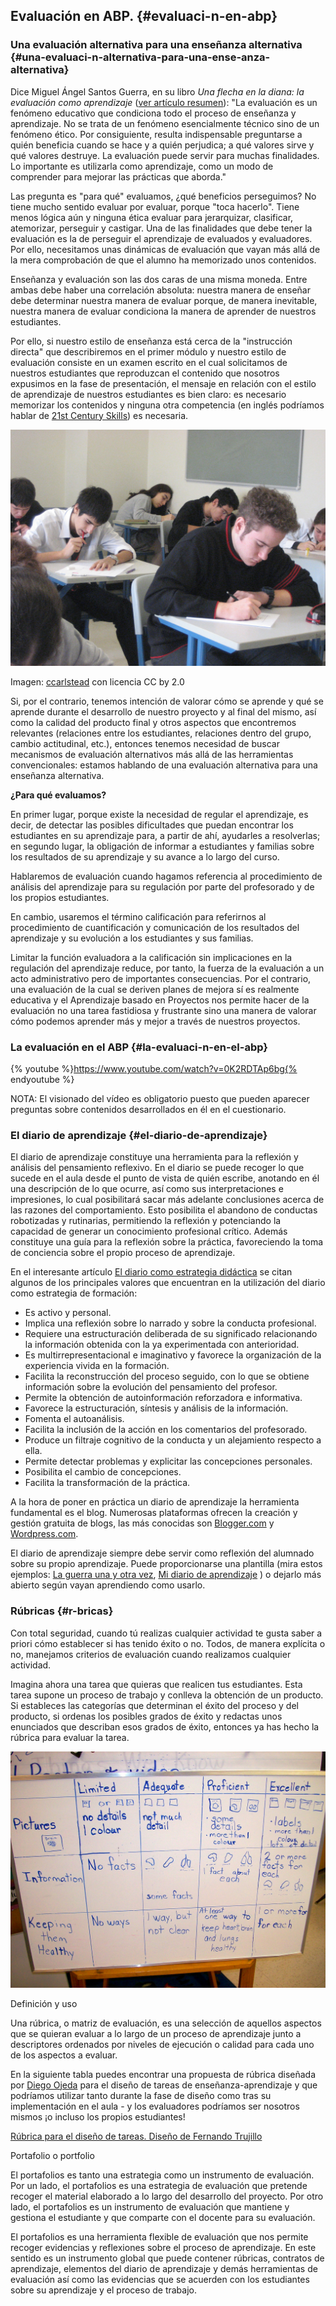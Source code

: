 ## Evaluación en ABP. {#evaluaci-n-en-abp}

### Una evaluación alternativa para una enseñanza alternativa {#una-evaluaci-n-alternativa-para-una-ense-anza-alternativa}

Dice Miguel Ángel Santos Guerra, en su libro _Una flecha en la diana: la evaluación como aprendizaje_ ([ver artículo resumen](https://www.google.com/url?q=http://multiblog.educacion.navarra.es/jmoreno1/files/2013/10/evaluaci%25C3%25B3n-de-la-escuela.pdf&sa=D&ust=1511270171055000&usg=AFQjCNEoxxUHBfVKCuQNB2aNQHNi3EMrUA)): &quot;La evaluación es un fenómeno educativo que condiciona todo el proceso de enseñanza y aprendizaje. No se trata de un fenómeno esencialmente técnico sino de un fenómeno ético. Por consiguiente, resulta indispensable preguntarse a quién beneficia cuando se hace y a quién perjudica; a qué valores sirve y qué valores destruye. La evaluación puede servir para muchas finalidades. Lo importante es utilizarla como aprendizaje, como un modo de comprender para mejorar las prácticas que aborda.&quot;

Las pregunta es &quot;para qué&quot; evaluamos, ¿qué beneficios perseguimos? No tiene mucho sentido evaluar por evaluar, porque &quot;toca hacerlo&quot;. Tiene menos lógica aún y ninguna ética evaluar para jerarquizar, clasificar, atemorizar, perseguir y castigar. Una de las finalidades que debe tener la evaluación es la de perseguir el aprendizaje de evaluados y evaluadores. Por ello, necesitamos unas dinámicas de evaluación que vayan más allá de la mera comprobación de que el alumno ha memorizado unos contenidos.

Enseñanza y evaluación son las dos caras de una misma moneda. Entre ambas debe haber una correlación absoluta: nuestra manera de enseñar debe determinar nuestra manera de evaluar porque, de manera inevitable, nuestra manera de evaluar condiciona la manera de aprender de nuestros estudiantes.

Por ello, si nuestro estilo de enseñanza está cerca de la &quot;instrucción directa&quot; que describiremos en el primer módulo y nuestro estilo de evaluación consiste en un examen escrito en el cual solicitamos de nuestros estudiantes que reproduzcan el contenido que nosotros expusimos en la fase de presentación, el mensaje en relación con el estilo de aprendizaje de nuestros estudiantes es bien claro: es necesario memorizar los contenidos y ninguna otra competencia (en inglés podríamos hablar de [21st Century Skills](https://www.google.com/url?q=http://www.bie.org/research/21st_century_skills&sa=D&ust=1511270171056000&usg=AFQjCNHB0Delyq5UJf8oeHFbKggIHt5otQ)) es necesaria.

![](/images/image1700.jpg)

Imagen: [ccarlstead](https://www.google.com/url?q=http://www.flickr.com/photos/cristic/359572656/&sa=D&ust=1511270171057000&usg=AFQjCNFW8PlC9ldx784wDK8FDxKZY7VZHg) con licencia CC by 2.0

Si, por el contrario, tenemos intención de valorar cómo se aprende y qué se aprende durante el desarrollo de nuestro proyecto y al final del mismo, así como la calidad del producto final y otros aspectos que encontremos relevantes (relaciones entre los estudiantes, relaciones dentro del grupo, cambio actitudinal, etc.), entonces tenemos necesidad de buscar mecanismos de evaluación alternativos más allá de las herramientas convencionales: estamos hablando de una evaluación alternativa para una enseñanza alternativa.

**¿Para qué evaluamos?**

En primer lugar, porque existe la necesidad de regular el aprendizaje, es decir, de detectar las posibles dificultades que puedan encontrar los estudiantes en su aprendizaje para, a partir de ahí, ayudarles a resolverlas; en segundo lugar, la obligación de informar a estudiantes y familias sobre los resultados de su aprendizaje y su avance a lo largo del curso.

Hablaremos de evaluación cuando hagamos referencia al procedimiento de análisis del aprendizaje para su regulación por parte del profesorado y de los propios estudiantes.

En cambio, usaremos el término calificación para referirnos al procedimiento de cuantificación y comunicación de los resultados del aprendizaje y su evolución a los estudiantes y sus familias.

Limitar la función evaluadora a la calificación sin implicaciones en la regulación del aprendizaje reduce, por tanto, la fuerza de la evaluación a un acto administrativo pero de importantes consecuencias. Por el contrario, una evaluación de la cual se deriven planes de mejora sí es realmente educativa y el Aprendizaje basado en Proyectos nos permite hacer de la evaluación no una tarea fastidiosa y frustrante sino una manera de valorar cómo podemos aprender más y mejor a través de nuestros proyectos.

### La evaluación en el ABP {#la-evaluaci-n-en-el-abp}

{% youtube %}https://www.youtube.com/watch?v=0K2RDTAp6bg{% endyoutube %}

NOTA: El visionado del vídeo es obligatorio puesto que pueden aparecer preguntas sobre contenidos desarrollados en él en el cuestionario.



### El diario de aprendizaje {#el-diario-de-aprendizaje}

El diario de aprendizaje constituye una herramienta para la reflexión y análisis del pensamiento reflexivo. En el diario se puede recoger lo que sucede en el aula desde el punto de vista de quién escribe, anotando en él una descripción de lo que ocurre, así como sus interpretaciones e impresiones, lo cual posibilitará sacar más adelante conclusiones acerca de las razones del comportamiento. Esto posibilita el abandono de conductas robotizadas y rutinarias, permitiendo la reflexión y potenciando la capacidad de generar un conocimiento profesional crítico. Además constituye una guía para la reflexión sobre la práctica, favoreciendo la toma de conciencia sobre el propio proceso de aprendizaje.

En el interesante artículo [El diario como estrategia didáctica](http://aprendeenlinea.udea.edu.co/boa/contenidos.php/8ffccad7bc2328aa00d9344288580dd7/128/1/contenido/) se citan algunos de los principales valores que encuentran en la utilización del diario como estrategia de formación:


*   Es activo y personal.
*   Implica una reflexión sobre lo narrado y sobre la conducta profesional.
*   Requiere una estructuración deliberada de su significado relacionando la información obtenida con la ya experimentada con anterioridad.
*   Es multirrepresentacional e imaginativo y favorece la organización de la experiencia vivida en la formación.
*   Facilita la reconstrucción del proceso seguido, con lo que se obtiene información sobre la evolución del pensamiento del profesor.
*   Permite la obtención de autoinformación reforzadora e informativa.
*   Favorece la estructuración, síntesis y análisis de la información.
*   Fomenta el autoanálisis.
*   Facilita la inclusión de la acción en los comentarios del profesorado.
*   Produce un filtraje cognitivo de la conducta y un alejamiento respecto a ella.
*   Permite detectar problemas y explicitar las concepciones personales.
*   Posibilita el cambio de concepciones.
*   Facilita la transformación de la práctica.

A la hora de poner en práctica un diario de aprendizaje la herramienta fundamental es el blog. Numerosas plataformas ofrecen la creación y gestión gratuita de blogs, las más conocidas son [Blogger.com](https://www.google.com/url?q=https://www.blogger.com/&sa=D&ust=1511270171062000&usg=AFQjCNFNlvqWbhtvWfeDUFt9Og1jOqSZXg) y [Wordpress.com](https://www.google.com/url?q=https://wordpress.com/&sa=D&ust=1511270171062000&usg=AFQjCNFHHHepeeoY8yY5Y1B5iPYuWHBsJw).

El diario de aprendizaje siempre debe servir como reflexión del alumnado sobre su propio aprendizaje. Puede proporcionarse una plantilla (mira estos ejemplos: [La guerra una y otra vez](https://www.google.com/url?q=http://es.slideshare.net/cedecite/diario-de-apren&sa=D&ust=1511270171063000&usg=AFQjCNEZ3mRG7f7sOLtB7mCRFG2XqPpiPw), [Mi diario de aprendizaje](https://www.google.com/url?q=http://es.slideshare.net/cedecite/mi-diario-de-aprendizaje&sa=D&ust=1511270171063000&usg=AFQjCNE4cmYokheWtbLlUUDCWKW4qpjmSQ) ) o dejarlo más abierto según vayan aprendiendo como usarlo.

### Rúbricas {#r-bricas}

Con total seguridad, cuando tú realizas cualquier actividad te gusta saber a priori cómo establecer si has tenido éxito o no. Todos, de manera explícita o no, manejamos criterios de evaluación cuando realizamos cualquier actividad.

Imagina ahora una tarea que quieras que realicen tus estudiantes. Esta tarea supone un proceso de trabajo y conlleva la obtención de un producto. Si estableces las categorías que determinan el éxito del proceso y del producto, si ordenas los posibles grados de éxito y redactas unos enunciados que describan esos grados de éxito, entonces ya has hecho la rúbrica para evaluar la tarea.

![](/images/image1200.jpg)

Definición y uso

Una rúbrica, o matriz de evaluación, es una selección de aquellos aspectos que se quieran evaluar a lo largo de un proceso de aprendizaje junto a descriptores ordenados por niveles de ejecución o calidad para cada uno de los aspectos a evaluar.

En la siguiente tabla puedes encontrar una propuesta de rúbrica diseñada por [Diego Ojeda](https://www.google.com/url?q=https://twitter.com/interele&sa=D&ust=1511270171065000&usg=AFQjCNGkgbFw-hNA4vLsPzKJjIGBqvdVzw) para el diseño de tareas de enseñanza-aprendizaje y que podríamos utilizar tanto durante la fase de diseño como tras su implementación en el aula - y los evaluadores podríamos ser nosotros mismos ¡o incluso los propios estudiantes!

[Rúbrica para el diseño de tareas. Diseño de Fernando Trujillo](https://www.google.com/url?q=https://www.scribd.com/doc/47688739/Rubrica-para-el-diseno-de-tareas&sa=D&ust=1511270171065000&usg=AFQjCNEEf_078v-7GA4NSUEl9iEkLgmcTw)

Portafolio o portfolio

El portafolios es tanto una estrategia como un instrumento de evaluación. Por un lado, el portafolios es una estrategia de evaluación que pretende recoger el material elaborado a lo largo del desarrollo del proyecto. Por otro lado, el portafolios es un instrumento de evaluación que mantiene y gestiona el estudiante y que comparte con el docente para su evaluación.

El portafolios es una herramienta flexible de evaluación que nos permite recoger evidencias y reflexiones sobre el proceso de aprendizaje. En este sentido es un instrumento global que puede contener rúbricas, contratos de aprendizaje, elementos del diario de aprendizaje y demás herramientas de evaluación así como las evidencias que se acuerden con los estudiantes sobre su aprendizaje y el proceso de trabajo.